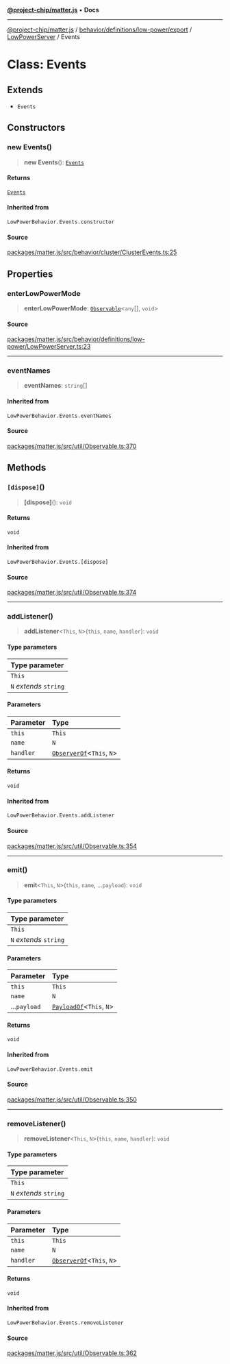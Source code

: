 [**@project-chip/matter.js**](../../../../../../../README.md) • **Docs**

***

[@project-chip/matter.js](../../../../../../../modules.md) / [behavior/definitions/low-power/export](../../../README.md) / [LowPowerServer](../README.md) / Events

# Class: Events

## Extends

- `Events`

## Constructors

### new Events()

> **new Events**(): [`Events`](Events.md)

#### Returns

[`Events`](Events.md)

#### Inherited from

`LowPowerBehavior.Events.constructor`

#### Source

[packages/matter.js/src/behavior/cluster/ClusterEvents.ts:25](https://github.com/project-chip/matter.js/blob/7a8cbb56b87d4ccf34bec5a9a95ab40a1711324f/packages/matter.js/src/behavior/cluster/ClusterEvents.ts#L25)

## Properties

### enterLowPowerMode

> **enterLowPowerMode**: [`Observable`](../../../../../../../util/export/interfaces/Observable.md)\<`any`[], `void`\>

#### Source

[packages/matter.js/src/behavior/definitions/low-power/LowPowerServer.ts:23](https://github.com/project-chip/matter.js/blob/7a8cbb56b87d4ccf34bec5a9a95ab40a1711324f/packages/matter.js/src/behavior/definitions/low-power/LowPowerServer.ts#L23)

***

### eventNames

> **eventNames**: `string`[]

#### Inherited from

`LowPowerBehavior.Events.eventNames`

#### Source

[packages/matter.js/src/util/Observable.ts:370](https://github.com/project-chip/matter.js/blob/7a8cbb56b87d4ccf34bec5a9a95ab40a1711324f/packages/matter.js/src/util/Observable.ts#L370)

## Methods

### `[dispose]`()

> **\[dispose\]**(): `void`

#### Returns

`void`

#### Inherited from

`LowPowerBehavior.Events.[dispose]`

#### Source

[packages/matter.js/src/util/Observable.ts:374](https://github.com/project-chip/matter.js/blob/7a8cbb56b87d4ccf34bec5a9a95ab40a1711324f/packages/matter.js/src/util/Observable.ts#L374)

***

### addListener()

> **addListener**\<`This`, `N`\>(`this`, `name`, `handler`): `void`

#### Type parameters

| Type parameter |
| :------ |
| `This` |
| `N` *extends* `string` |

#### Parameters

| Parameter | Type |
| :------ | :------ |
| `this` | `This` |
| `name` | `N` |
| `handler` | [`ObserverOf`](../../../../../../../util/export/namespaces/EventEmitter/README.md#observerofthise)\<`This`, `N`\> |

#### Returns

`void`

#### Inherited from

`LowPowerBehavior.Events.addListener`

#### Source

[packages/matter.js/src/util/Observable.ts:354](https://github.com/project-chip/matter.js/blob/7a8cbb56b87d4ccf34bec5a9a95ab40a1711324f/packages/matter.js/src/util/Observable.ts#L354)

***

### emit()

> **emit**\<`This`, `N`\>(`this`, `name`, ...`payload`): `void`

#### Type parameters

| Type parameter |
| :------ |
| `This` |
| `N` *extends* `string` |

#### Parameters

| Parameter | Type |
| :------ | :------ |
| `this` | `This` |
| `name` | `N` |
| ...`payload` | [`PayloadOf`](../../../../../../../util/export/namespaces/EventEmitter/README.md#payloadofthise)\<`This`, `N`\> |

#### Returns

`void`

#### Inherited from

`LowPowerBehavior.Events.emit`

#### Source

[packages/matter.js/src/util/Observable.ts:350](https://github.com/project-chip/matter.js/blob/7a8cbb56b87d4ccf34bec5a9a95ab40a1711324f/packages/matter.js/src/util/Observable.ts#L350)

***

### removeListener()

> **removeListener**\<`This`, `N`\>(`this`, `name`, `handler`): `void`

#### Type parameters

| Type parameter |
| :------ |
| `This` |
| `N` *extends* `string` |

#### Parameters

| Parameter | Type |
| :------ | :------ |
| `this` | `This` |
| `name` | `N` |
| `handler` | [`ObserverOf`](../../../../../../../util/export/namespaces/EventEmitter/README.md#observerofthise)\<`This`, `N`\> |

#### Returns

`void`

#### Inherited from

`LowPowerBehavior.Events.removeListener`

#### Source

[packages/matter.js/src/util/Observable.ts:362](https://github.com/project-chip/matter.js/blob/7a8cbb56b87d4ccf34bec5a9a95ab40a1711324f/packages/matter.js/src/util/Observable.ts#L362)
